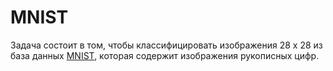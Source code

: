 # MNIST

Задача состоит в том, чтобы классифицировать изображения 28 x 28 из база данных [MNIST](http://yann.lecun.com/exdb/mnist/
), которая содержит изображения рукописных цифр. 
